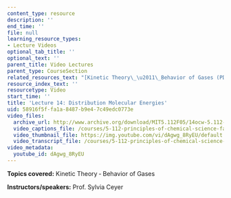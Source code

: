 ```yaml
---
content_type: resource
description: ''
end_time: ''
file: null
learning_resource_types:
- Lecture Videos
optional_tab_title: ''
optional_text: ''
parent_title: Video Lectures
parent_type: CourseSection
related_resources_text: "[Kinetic Theory\_\u2011\_Behavior of Gases (PDF)](resources/lecture14)"
resource_index_text: ''
resourcetype: Video
start_time: ''
title: 'Lecture 14: Distribution Molecular Energies'
uid: 58916f5f-fa1a-8487-b9e4-7c49edc0773e
video_files:
  archive_url: http://www.archive.org/download/MIT5.112F05/14ocw-5.112-14oct2005-220k.mp4
  video_captions_file: /courses/5-112-principles-of-chemical-science-fall-2005/998edfccb6ae579689f8c51c9739ff57_dAgwg_8RyEU.vtt
  video_thumbnail_file: https://img.youtube.com/vi/dAgwg_8RyEU/default.jpg
  video_transcript_file: /courses/5-112-principles-of-chemical-science-fall-2005/444e1206fc5f1f1ef9ef4ef7f336d02a_dAgwg_8RyEU.pdf
video_metadata:
  youtube_id: dAgwg_8RyEU
---
```


**Topics covered:** Kinetic Theory ‑ Behavior of Gases

**Instructors/speakers:** Prof. Sylvia Ceyer